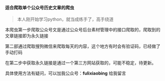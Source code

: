 #### 适合爬取单个公众号历史文章的爬虫
> 本人刚开始学习python，就当成练手了，高手绕道


本爬虫第一步爬取公众号文是通过公众号后台素材管理中的接口爬取的，爬取到的文章链接即为永久链接

第二部通过爬取搜狗微信来爬取每天的内容，这个地方有时会有验证码，已经做了手动打码

在第二步中获取永久链接是通过一个第三方网站获取的，可能不稳定，待更新。


具体使用方法有疑问，可以加我公众号：**fulixiaobing** 给我留言

